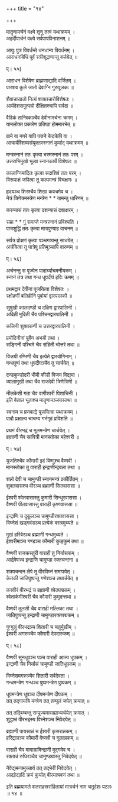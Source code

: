 +++
title = "१४"

+++

  
  
  
मातॄणामर्चनं वक्ष्ये शृणु तत्वं यथाक्रमम् ।  
अहर्दीपार्चनं वक्ष्ये सर्वपापविनाशनम् ॥  
  
आयुः पुत्र विवर्धन्ते धनधान्य विवर्धनम् ।  
आराधनविधिं पूर्वं स्त्रीशूद्राणान्तु वर्जयेत् ॥  
  
प्। ५५)  
  
आराधन विशेषेण ब्राह्मणाद्यादि वर्जितम् ।  
पारशव कुले जातो देवाग्नि गुरुपूजकः ॥  
  
शैवाचारव्रतो नित्यं शाक्तचारोविशेषतः ।  
आर्यदेशसमुत्पन्नो दीक्षितश्चापि सर्वदा ॥  
  
वैदिकं तान्त्रिकञ्चैव देवीनामर्चना क्रमम् ।  
यामलोक्त प्रकारेण प्रतिष्ठा होममारभेत् ॥  
  
ग्रामे वा नगरे वापि पत्तने केटकेपि वा ।  
आचार्यश्शिष्यसंयुक्तस्स्नानं कुर्याद् यथाक्रमम् ॥  
  
मन्त्रस्नानं ततः कृत्वा भस्मस्नानं ततः परम् ।  
उत्तराभिमुखो भूत्वा स्नानकार्ये विशेषतः ॥  
  
कालाग्निमादितः कृत्वा सदाशिवं ततः परम् ।  
विरूपाक्षं जपित्वा तु कल्पमन्त्रं विचक्षणः ॥  
  
हृदयञ्च शिरश्चैव शिखा कवचमेव च ।  
नेत्रं त्रिणेत्रमस्त्रेण मन्त्रेण * * यामन्तु धारिणम् ॥  
  
करन्यासं ततः कृत्वा दशन्यासं दशाक्षरम् ।  
  
सम्रा * * गुं समाप्ते मन्त्रस्नानं प्रविश्यति ।  
पात्रशुद्धिं ततः कृत्वा मात्रपुण्याह वाचनम् ॥  
  
सर्वत्र प्रोक्षणं कृत्वा पञ्चगव्यन्तु साधयेत् ।  
अर्चयित्वा तु पात्रेषु प्रतिमुञ्चापि वारुणम् ॥  
  
प्। ५६)  
  
अर्चनन्तु स पूज्येन पादार्घ्याचमनीयकम् ।  
स्नानं तत्र तथा गन्ध धूपदीपं हविः क्रमम् ॥  
  
प्रथमद्वार देवीनां पूजयित्वा विशेषतः ।  
रक्षोहणीं बलिहीनि पुर्वायां द्वारपालकौ ॥  
  
सुमुखी कालदण्डी च दक्षिण द्वारपालिनी ।  
अदिती मुदिती चैव पश्चिमद्वारपालिनी ॥  
  
कलिनी शुक्तकर्णी च उत्तरद्वारपालिनी ।  
  
प्रमोदिनीनां पूर्वेण अभयी तथा ।  
सङ्गिनी पश्चिमे चैव संहिती चोत्तरे तथा ॥  
  
विजयी रम्भिणी चैव इत्येते द्वारयोगिनाम् ।  
गन्धपुष्पं तथा धूपदीपञ्चैव तु चार्चयेत् ॥  
  
दण्डकुण्डोदरी भीमी कीडी विजय विद्यया ।  
व्यालामुखी तथा चैव राजदेवी त्रिणेत्रिणी ॥  
  
नीलकेशी गता चैव वागीश्वरी पिशाचिनी ।  
इति वेताल भूताश्च मातॄणामञ्जयस्तथा ॥  
  
स्वनाम च प्रणवाद्ये पूजयित्वा यथाक्रमम् ।  
पादौ प्रक्षाल्य चाचम्य गर्भगृहं प्रविशति ॥  
  
प्रथमं वीरभद्रं च मूलमन्त्रेण चार्चयेत् ।  
ब्रह्माणी चैव सावित्री मानस्तोका महेश्वरी ॥  
  
प्। ५७)  
  
युजतिश्चैव कौमारी इदं विष्णुश्च वैष्णवी ।  
मानस्तोका तु वाराही इन्द्राणीन्द्रबला तथा ॥  
  
शन्नो देवी च चामुण्डी स्नानमन्त्रं प्रकीर्तितम् ।  
शुक्लवासश्च वीरञ्च ब्रह्माणी सितवाससा ॥  
  
ईश्वरी श्वेतवासास्तु कुमारी सिन्धूरवाससा ।  
वैष्णवी पीतवासास्तु वाराही कृष्णवाससा ॥  
  
इन्द्राणि च दुकूलञ्च चामुण्डीरक्तवाससा ।  
विघ्नेशं खड्गवंसञ्च प्रत्येकं वस्त्रमुच्यते ॥  
  
मुखं हरिबेरञ्च ब्रह्माणी गन्धमुच्यते ।  
ईश्वरीमाञ्च गण्डञ्च कौमारी कुङ्कुमं तथा ॥  
  
वैष्णवी राजकस्तुरी वाराही तु निर्यासकम् ।  
आर्द्रमेषञ्च इन्द्राणि चामुण्डा रक्तचन्दना ॥  
  
शक्यचन्दन लेपे तु वीरविघ्नं समापयेत् ।  
केतकी जातिपुष्पन्तु गणेशञ्च तथार्चयेत् ॥  
  
करवीरं वीरभद्रं च ब्रह्माणी श्वेतपद्मकम् ।  
श्वेतार्कमीश्वरी चैव कौमारी कुमुदन्तथा ॥  
  
वैष्णवी तुलसी चैव वाराही मल्लिका तथा ।  
जातिपुष्पन्तु इन्द्राणी चामुण्डारक्तपद्मकम् ॥  
  
गुग्गुलुं वीरभद्रञ्च शितारी च चतुर्मुखीम् ।  
ईश्वरी अगरुञ्चैव कौमारी देवदारुकम् ॥  
  
प्। ५८)  
  
वैष्णवी सूनधूपञ्च पञ्च वाराही आज्य धूपकम् ।  
इन्द्राणी चैव निर्यासं चामुण्डी जातिधूपकम् ॥  
  
विघ्नेशमगरुञ्चैव शितारी सर्वदेवता ।  
गन्धमन्त्रेण गन्धञ्च पुष्पमन्त्रेण पुष्पकम् ॥  
  
धूपमन्त्रेण धूपञ्च दीपमन्त्रेण दीपकम् ।  
तत् तद्गायत्रि मन्त्रेण तत् तन्मूलं जपेत् क्रमात् ॥  
  
तत् तद्बिम्बन्तु सम्पूज्यमावाह्याभ्यर्चयेत् क्रमात् ।  
शुद्धान्नं वीरभद्रस्य विघ्नेशञ्च निवेदयेत् ॥  
  
ब्रह्माणी पायसान्नं च ईश्वरी कृसरान्नकम् ।  
हरिद्रान्नञ्च कौमारी वैष्णवी च गुलान्नकम् ॥  
  
वाराही चैव माषान्नामिन्द्राणी मुद्गमेव च ।  
रक्तान्नं रुधिरञ्चैव चामुण्ड्यास्तु निवेदयेत् ॥  
  
नैवेद्यमन्त्रमुच्चार्य तत् तद्भेरीं निवेदयेत् ।  
आद्योद्यादि क्रमं कुर्यात् वीरमाश्रवणं तथा ॥  
  
इति ब्रह्मयामले शतसहस्रसंहितायां मात्रर्चनं नाम चतुर्दशः पटलः   
॥ १४ ॥
